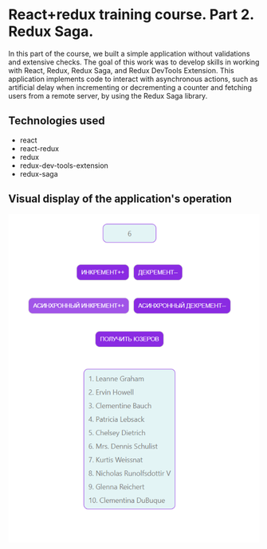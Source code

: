 # React+redux training course. Part 2. Redux Saga.
In this part of the course, we built a simple application without validations and extensive checks. The goal of this work was to develop skills in working with React, Redux, Redux Saga, and Redux DevTools Extension. This application implements code to interact with asynchronous actions, such as artificial delay when incrementing or decrementing a counter and fetching users from a remote server, by using the Redux Saga library.

## Technologies used
* react
* react-redux
* redux
* redux-dev-tools-extension
* redux-saga
## Visual display of the application's operation
![Application display](./src/assets/project_description/2024-05-28_00-34-08.png)
